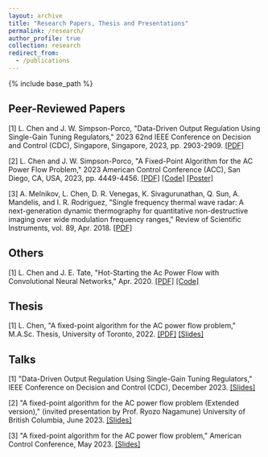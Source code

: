 ```yaml
---
layout: archive
title: "Research Papers, Thesis and Presentations"
permalink: /research/
author_profile: true
collection: research
redirect_from:
  - /publications
---
```


{% include base_path %}


Peer-Reviewed Papers 
-----
[1] L. Chen and J. W. Simpson-Porco, "Data-Driven Output Regulation Using Single-Gain Tuning Regulators," 2023 62nd IEEE Conference on Decision and Control (CDC), Singapore, Singapore, 2023, pp. 2903-2909. [[PDF]](https://www.control.utoronto.ca/~jwsimpson/papers/2023d.pdf) 

[2] L. Chen and J. W. Simpson-Porco, "A Fixed-Point Algorithm for the AC Power Flow Problem," 2023 American Control Conference (ACC), San Diego, CA, USA, 2023, pp. 4449-4456. [[PDF]](https://www.control.utoronto.ca/~jwsimpson/papers/2022g.pdf) [[Code]](https://github.com/jchen975/FPPF-ACC) [[Poster]](http://jchen975.github.io/files/fppf-poster.pdf)

[3] A. Melnikov, L. Chen, D. R. Venegas, K. Sivagurunathan, Q. Sun, A. Mandelis, and I. R. Rodriguez, "Single frequency thermal wave radar: A next-generation dynamic thermography for quantitative non-destructive imaging over wide modulation frequency ranges," Review of Scientific Instruments, vol. 89, Apr. 2018. [[PDF]](https://doi.org/10.1063/1.5016339)


Others
-----
[1] L. Chen and J. E. Tate, "Hot-Starting the Ac Power Flow with Convolutional Neural Networks,"
Apr. 2020. [[PDF]](https://arxiv.org/pdf/2004.09342) [[Code]](https://github.com/jchen975/HotStartACPF)


Thesis
-----
[1] L. Chen, "A fixed-point algorithm for the AC power flow problem," M.A.Sc. Thesis, University of Toronto, 2022. [[PDF]](https://www.control.utoronto.ca/~jwsimpson/thesis/lc-masc.pdf) [[Slides]](http://jchen975.github.io/files/masc-slides.pdf)


Talks
-----
[1] "Data-Driven Output Regulation Using Single-Gain Tuning Regulators," IEEE Conference on Decision and Control (CDC), December 2023. [[Slides]](http://jchen975.github.io/files/sgtr-slides.pdf) 

[2] "A fixed-point algorithm for the AC power flow problem (Extended version)," (invited presentation by Prof. Ryozo Nagamune) University of British Columbia, June 2023. [[Slides]](http://jchen975.github.io/files/masc-slides.pdf) 

[3] "A fixed-point algorithm for the AC power flow problem," American Control Conference, May 2023. [[Slides]](http://jchen975.github.io/files/fppf-slides.pdf) 
